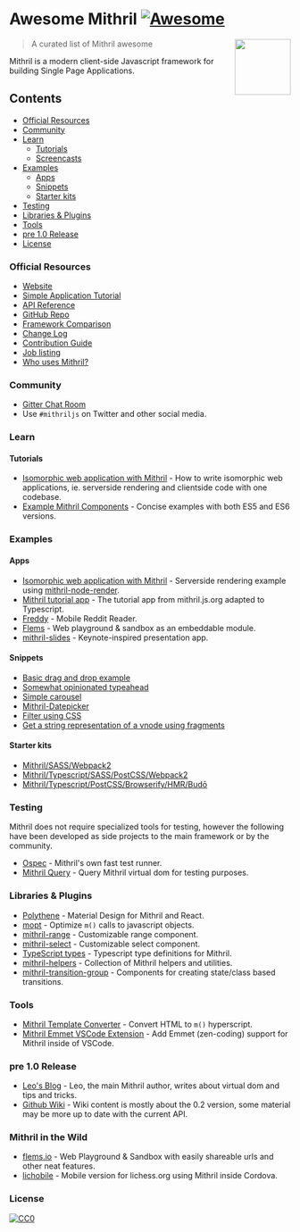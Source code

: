 # Awesome Mithril [![Awesome](https://cdn.rawgit.com/sindresorhus/awesome/d7305f38d29fed78fa85652e3a63e154dd8e8829/media/badge.svg)](https://github.com/sindresorhus/awesome)

[<img src="https://mithril.js.org/logo.svg" align="right" width="100">](https://mithril.js.org)

> A curated list of Mithril awesome

Mithril is a modern client-side Javascript framework for building Single Page Applications.

## Contents

- [Official Resources](#official-resources)
- [Community](#community)
- [Learn](#learn)
  * [Tutorials](#tutorials)
  * [Screencasts](#screencasts)
- [Examples](#examples)
  * [Apps](#apps)
  * [Snippets](#snippets)
  * [Starter kits](#starter-kits)
- [Testing](#testing)
- [Libraries & Plugins](#libraries--plugins)
- [Tools](#tools)
- [pre 1.0 Release](#pre-10-release)
- [License](#license)

### Official Resources

- [Website](https://mithril.js.org/)
- [Simple Application Tutorial](https://mithril.js.org/simple-application.html)
- [API Reference](https://mithril.js.org/api.html)
- [GitHub Repo](https://github.com/MithrilJS/mithril.js)
- [Framework Comparison](https://mithril.js.org/framework-comparison.html)
- [Change Log](https://mithril.js.org/change-log.html)
- [Contribution Guide](https://mithril.js.org/contributing.html)
- [Job listing](https://github.com/MithrilJS/mithril.js/wiki/JOBS)
- [Who uses Mithril?](https://github.com/MithrilJS/mithril.js/wiki/Who-Uses-Mithril)


### Community

- [Gitter Chat Room](https://gitter.im/mithriljs/mithril.js)
- Use `#mithriljs` on Twitter and other social media.

### Learn

#### Tutorials

- [Isomorphic web application with Mithril](https://isomorphic-mithril.mvlabs.it/en/) - How to write isomorphic web applications, ie. serverside rendering and clientside code with one codebase.
- [Example Mithril Components](https://mithril-examples.firebaseapp.com/) - Concise examples with both ES5 and ES6 versions.

### Examples

#### Apps

- [Isomorphic web application with Mithril](https://github.com/mvlabs/isomorphic-mithril) - Serverside rendering example using [mithril-node-render](https://github.com/MithrilJS/mithril-node-render).
- [Mithril tutorial app](https://github.com/spacejack/mithril-tutorial-ts) - The tutorial app from mithril.js.org adapted to Typescript.
- [Freddy](https://github.com/spacejack/freddy) - Mobile Reddit Reader.
- [Flems](https://github.com/porsager/flems) - Web playground & sandbox as an embeddable module.
- [mithril-slides](https://github.com/wulab/mithril-slides) - Keynote-inspired presentation app.

#### Snippets

- [Basic drag and drop example](https://codepen.io/grilchgristle/pen/rmaZag)
- [Somewhat opinionated typeahead](https://codepen.io/grilchgristle/pen/pPvGRg)
- [Simple carousel](https://github.com/spacejack/m-carousel)
- [Mithril-Datepicker](https://github.com/CreaturesInUnitards/mithril-datepicker)
- [Filter using CSS](https://flems.io/#0=N4IgzgpgNhDGAuEAmIBcIB0ArMIA0IAZgJYy6oDaoAdgIYC2EamAFvPVPiLAPbWL9mIAL54aDJumy4CvfhEHo5YeAAI6jMKoC8qgOQAZWgFcATtFUBRWqfgtaqgFLGoxJz1NI+qgCq0A7tQAng4A4hAeAObEtNTUqgBi5kgQpsSwANYOAIJxxFmqANIKQRDw8A4AsjbE1BCq2QBGpgy+PG7hURCxdFZI-rUOAGq0MGkOAOq11MSEyaoAQhAAbr4QYGAOAEqxKfXZngqJtPDE9LQsqgDKxptxDgCSaVrVpssOV7EO1qZ1KrX1BbmaheeIGMrpGLuSDleoATVoYHoANUr0iCnqlR49nojCQRQUSFGqi2xkaR0csTKiESyVS6Q+xKGZQcAHkZhVVEZlnwoZYkEE7EUar1CsQAF7ioKqIbEHhQHKuSANahYaAMtqNGJaQonel1VHEcbxV5BBUgvQYMAAB1c8AAFHp9ABKAA61HdMDUAEdjKlpbo9Hp3apQ6p3fQMPQeMZ+PavLBjIx+BhGjwBXhVMAQ6plsQIP5UKp7c6dAA+VQUHOh+iO2rW4zwPSZ7PxMOh95QP1F33+vDVsO86gN+BF+raCu90wB1QQDAVUzo+AYTt++c8Aw8fypADCiIgJYHwmd-bbNcdKjNEGbqin0oAZPfVAADAehjB31SuVDUHgOiinPAMCqAAVLorogAAJMAd7CBBAC6patu27ZIMQNoKkERa-nUb6qHBZ4vieA61noaHLB+frTs2eEaOsUa0Na9rxBOeHnnorg3shKHtoBMDYeum7bqYe6QIehHtqI6huhJqgye28mqPB7rHiIYggHRzAYLAGxcHIAjwEIwjwQQrjUBk5BUCAZicOgbDwNaYCoAA9M5sbWhkkTaTw9DOcidhpJwBDwEE1qSCAOAiPBwhAA)
- [Get a string representation of a vnode using fragments](https://flems.io/#0=N4IgZglgNgpgziAXAbVAOwIYFsZJAOgAsAXLKEAGhAGMB7NYmBvEAXwvW10QICsEqdBk2J4AbhgBOAAjCSMAcxwNpAXmkATWtQCuy4vmqSYGRgBFtekQDF5SkQAoAlAB00WfMbQaYkh3MV9CmksBwByQgBGMOCImCgoWjCnVzQAB387fXxISThiAGFCaA0nNg4QTBw8QzgBGnpGZh42AF0qKAg0AGsEFE5qniwIYkJJaEoQHUlyHhJiNLhEAHplnXTuhUNaLGXh0fGoAAFI-FOAVj2Rseh8fkniAE807hB71lbWIA)

#### Starter kits

- [Mithril/SASS/Webpack2](https://github.com/CreaturesInUnitards/mithril-sass-webpack-starter)
- [Mithril/Typescript/SASS/PostCSS/Webpack2](https://github.com/spacejack/mithril-webpack-ts)
- [Mithril/Typescript/PostCSS/Browserify/HMR/Budō](https://github.com/spacejack/mithril-browserify-ts-budo)

### Testing

Mithril does not require specialized tools for testing, however the following have been developed as side projects to the main framework or by the community.

- [Ospec](https://github.com/MithrilJS/mithril.js/tree/rewrite/ospec) - Mithril's own fast test runner.
- [Mithril Query](https://github.com/MithrilJS/mithril-query) - Query Mithril virtual dom for testing purposes.


### Libraries & Plugins

- [Polythene](https://github.com/ArthurClemens/Polythene) - Material Design for Mithril and React.
- [mopt](https://github.com/MithrilJS/mopt) - Optimize `m()` calls to javascript objects.
- [mithril-range](https://www.npmjs.com/package/mithril-range) - Customizable range component.
- [mithril-select](https://www.npmjs.com/package/mithril-select) - Customizable select component.
- [TypeScript types](https://www.npmjs.com/package/@types/mithril) - Typescript type definitions for Mithril.
- [mithril-helpers](https://github.com/isiahmeadows/mithril-helpers) - Collection of Mithril helpers and utilities.
- [mithril-transition-group](https://github.com/vasilrimar/mithril-transition-group) - Components for creating state/class based transitions.

### Tools

- [Mithril Template Converter](http://arthurclemens.github.io/mithril-template-converter/) - Convert HTML to `m()` hyperscript.
- [Mithril Emmet VSCode Extension](https://marketplace.visualstudio.com/items?itemName=FallenMax.mithril-emmet) - Add Emmet (zen-coding) support for Mithril inside of VSCode.

### pre 1.0 Release

- [Leo's Blog](http://lhorie.github.io/mithril-blog/) - Leo, the main Mithril author, writes about virtual dom and tips and tricks.
- [Github Wiki](https://github.com/MithrilJS/mithril.js/wiki) - Wiki content is mostly about the 0.2 version, some material may be more up to date with the current API.

### Mithril in the Wild

- [flems.io](https://flems.io) - Web Playground & Sandbox with easily shareable urls and other neat features.
- [lichobile](https://lichess.org/mobile) - Mobile version for lichess.org using Mithril inside Cordova.

### License

[![CC0](http://mirrors.creativecommons.org/presskit/buttons/88x31/svg/cc-zero.svg)](https://creativecommons.org/publicdomain/zero/1.0/)
